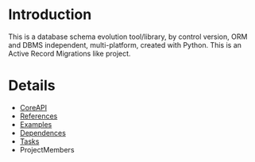 # Introduction #

This is a database schema evolution tool/library, by control version, ORM and DBMS independent, multi-platform, created with Python. This is an Active Record Migrations like project.

# Details #

  * [CoreAPI](CoreAPI.md)
  * [References](References.md)
  * [Examples](Examples.md)
  * [Dependences](Dependences.md)
  * [Tasks](Tasks.md)
  * ProjectMembers